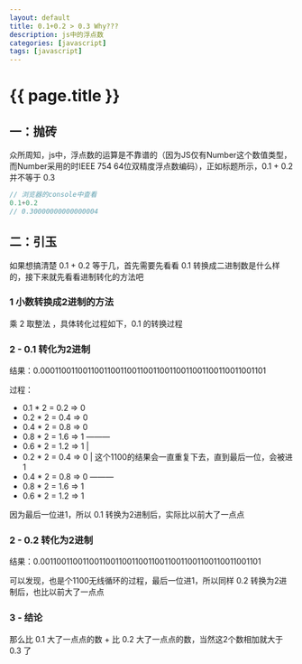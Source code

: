 ```yaml
---
layout: default
title: 0.1+0.2 > 0.3 Why???
description: js中的浮点数
categories: [javascript]
tags: [javascript]
---
```

# {{ page.title }}

## 一：抛砖

众所周知，js中，浮点数的运算是不靠谱的（因为JS仅有Number这个数值类型，而Number采用的时IEEE 754 64位双精度浮点数编码），正如标题所示，0.1 + 0.2 并不等于 0.3

```javascript
// 浏览器的console中查看
0.1+0.2
// 0.30000000000000004
```

## 二：引玉

如果想搞清楚 0.1 + 0.2 等于几，首先需要先看看 0.1 转换成二进制数是什么样的，接下来就先看看进制转化的方法吧

### 1 小数转换成2进制的方法

乘 2 取整法 ，具体转化过程如下，0.1 的转换过程

### 2 - 0.1 转化为2进制

结果：0.0001100110011001100110011001100110011001100110011001101

过程：

- 0.1 * 2 = 0.2    => 0
- 0.2 * 2 = 0.4    => 0
- 0.4 * 2 = 0.8    => 0
- 0.8 * 2 = 1.6    => 1 ———
- 0.6 * 2 = 1.2    => 1    |
- 0.2 * 2 = 0.4    => 0    |  这个1100的结果会一直重复下去，直到最后一位，会被进1
- 0.4 * 2 = 0.8    => 0 ———
- 0.8 * 2 = 1.6    => 1
- 0.6 * 2 = 1.2    => 1

因为最后一位进1，所以 0.1 转换为2进制后，实际比以前大了一点点

### 2 - 0.2 转化为2进制

结果：0.001100110011001100110011001100110011001100110011001101

可以发现，也是个1100无线循环的过程，最后一位进1，所以同样 0.2 转换为2进制后，也比以前大了一点点

### 3 - 结论

那么比 0.1 大了一点点的数 + 比 0.2 大了一点点的数，当然这2个数相加就大于 0.3 了